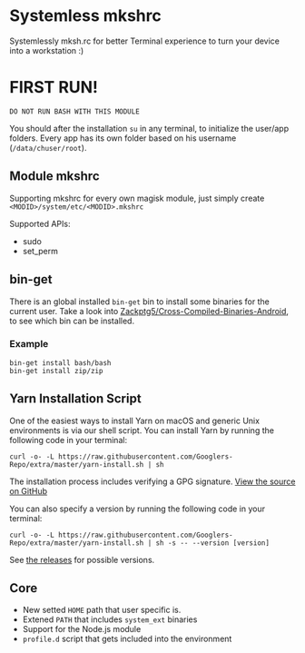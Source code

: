 # Systemless mkshrc

Systemlessly mksh.rc for better Terminal experience to turn your device into a workstation :)

# FIRST RUN!

```
DO NOT RUN BASH WITH THIS MODULE
```

You should after the installation `su` in any terminal, to initialize the user/app folders. Every app has its own folder based on his username (`/data/chuser/root`).

## Module mkshrc

Supporting mkshrc for every own magisk module, just simply create `<MODID>/system/etc/<MODID>.mkshrc`

Supported APIs:

- sudo
- set_perm

## bin-get

There is an global installed `bin-get` bin to install some binaries for the current user. Take a look into [Zackptg5/Cross-Compiled-Binaries-Android](https://github.com/Zackptg5/Cross-Compiled-Binaries-Android), to see which bin can be installed.

### Example

```shell
bin-get install bash/bash
bin-get install zip/zip
```

## Yarn Installation Script

One of the easiest ways to install Yarn on macOS and generic Unix environments is via our shell script. You can install Yarn by running the following code in your terminal:

```shell
curl -o- -L https://raw.githubusercontent.com/Googlers-Repo/extra/master/yarn-install.sh | sh
```

The installation process includes verifying a GPG signature. [View the source on GitHub](https://github.com/yarnpkg/website/blob/master/install.sh)

You can also specify a version by running the following code in your terminal:

```shell
curl -o- -L https://raw.githubusercontent.com/Googlers-Repo/extra/master/yarn-install.sh | sh -s -- --version [version]
```

See [the releases](https://github.com/yarnpkg/yarn/releases) for possible versions.

## Core

- New setted `HOME` path that user specific is.
- Extened `PATH` that includes `system_ext` binaries
- Support for the Node.js module
- `profile.d` script that gets included into the environment

